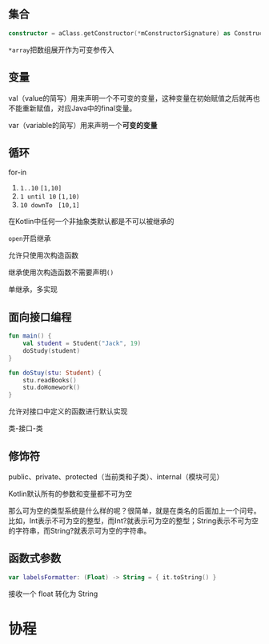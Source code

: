 ## 集合

```kotlin
constructor = aClass.getConstructor(*mConstructorSignature) as Constructor<out View>?
```

`*array`把数组展开作为可变参传入



## 变量

val（value的简写）用来声明一个不可变的变量，这种变量在初始赋值之后就再也不能重新赋值，对应Java中的final变量。

var（variable的简写）用来声明一个**可变的变量**

## 循环

for-in

1. `1..10` `[1,10]`
2. `1 until 10` `[1,10)`
3. `10 downTo ` `[10,1]`

在Kotlin中任何一个非抽象类默认都是不可以被继承的

`open`开启继承

允许只使用次构造函数

继承使用次构造函数不需要声明`()`

单继承，多实现

## 面向接口编程

```kotlin
fun main() {
    val student = Student("Jack", 19)
    doStudy(student)
}

fun doStuy(stu: Student) {
    stu.readBooks()
    stu.doHomework()
}
```

允许对接口中定义的函数进行默认实现



类-接口-类





## 修饰符

public、private、protected（当前类和子类）、internal（模块可见）

Kotlin默认所有的参数和变量都不可为空

那么可为空的类型系统是什么样的呢？很简单，就是在类名的后面加上一个问号。比如，Int表示不可为空的整型，而Int?就表示可为空的整型；String表示不可为空的字符串，而String?就表示可为空的字符串。



## 函数式参数

```kotlin
var labelsFormatter: (Float) -> String = { it.toString() }
```

接收一个 float 转化为 String

# 协程

